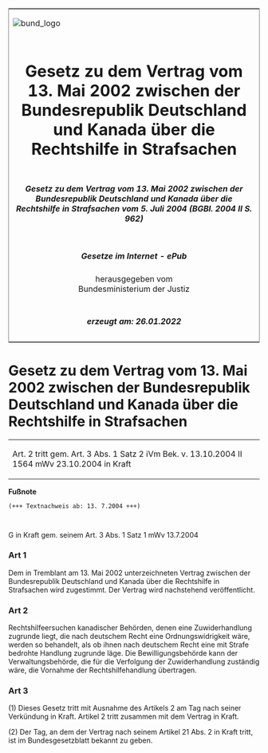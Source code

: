 <span id="DECKBLATT.html"></span>

<table border="0" frame="border" width="100%">

<tr valign="top">

<td align="left">

![bund\_logo](BfJ_2021_Web_de_de.gif)

</td>

<td align="right">

 

</td>

</tr>

<tr align="center" valign="middle">

<td colspan="2">

# Gesetz zu dem Vertrag vom 13. Mai 2002 zwischen der Bundesrepublik Deutschland und Kanada über die Rechtshilfe in Strafsachen

</td>

</tr>

<tr align="center" valign="middle">

<td colspan="2">

##### Gesetz zu dem Vertrag vom 13. Mai 2002 zwischen der Bundesrepublik Deutschland und Kanada über die Rechtshilfe in Strafsachen vom 5. Juli 2004 (BGBl. 2004 II S. 962)

</td>

</tr>

<tr align="center" valign="middle">

<td colspan="2">

  
  

##### Gesetze im Internet - ePub  
  
herausgegeben vom  
Bundesministerium der Justiz

</td>

</tr>

<tr align="center" valign="bottom">

<td colspan="2">

  
  

##### erzeugt am: 26.01.2022

</td>

</tr>

</table>

<span id="BJNR096220004.html"></span>

# Gesetz zu dem Vertrag vom 13. Mai 2002 zwischen der Bundesrepublik Deutschland und Kanada über die Rechtshilfe in Strafsachen

<div>

<div class="jnhtml">

<table width="100%">

<colgroup>

<col width="10%">

</col>

<col width="90%">

</col>

</colgroup>

<tr>

<td colspan="2">

Art. 2 tritt gem. Art. 3 Abs. 1 Satz 2 iVm Bek. v. 13.10.2004 II 1564
mWv 23.10.2004 in Kraft

</div>

</div>

</td>

</tr>

</table>

</div>

</div>

<div>

  
**Fußnote**

<div class="jnhtml">

<div>

<div class="jurAbsatz">

  

``` 
(+++ Textnachweis ab: 13. 7.2004 +++)

 
```

G in Kraft gem. seinem Art. 3 Abs. 1 Satz 1 mWv 13.7.2004

</div>

</div>

</div>

</div>

<span id="BJNR096220004BJNE000100000.html"></span>

### Art 1  

<div>

<div class="jnhtml">

<div>

<div class="jurAbsatz">

Dem in Tremblant am 13. Mai 2002 unterzeichneten Vertrag zwischen der
Bundesrepublik Deutschland und Kanada über die Rechtshilfe in
Strafsachen wird zugestimmt. Der Vertrag wird nachstehend
veröffentlicht.

</div>

</div>

</div>

</div>

<span id="BJNR096220004BJNE000200000.html"></span>

### Art 2  

<div>

<div class="jnhtml">

<div>

<div class="jurAbsatz">

Rechtshilfeersuchen kanadischer Behörden, denen eine Zuwiderhandlung
zugrunde liegt, die nach deutschem Recht eine Ordnungswidrigkeit wäre,
werden so behandelt, als ob ihnen nach deutschem Recht eine mit Strafe
bedrohte Handlung zugrunde läge. Die Bewilligungsbehörde kann der
Verwaltungsbehörde, die für die Verfolgung der Zuwiderhandlung zuständig
wäre, die Vornahme der Rechtshilfehandlung übertragen.

</div>

</div>

</div>

</div>

<span id="BJNR096220004BJNE000300000.html"></span>

### Art 3  

<div>

<div class="jnhtml">

<div>

<div class="jurAbsatz">

(1) Dieses Gesetz tritt mit Ausnahme des Artikels 2 am Tag nach seiner
Verkündung in Kraft. Artikel 2 tritt zusammen mit dem Vertrag in Kraft.

</div>

<div class="jurAbsatz">

(2) Der Tag, an dem der Vertrag nach seinem Artikel 21 Abs. 2 in Kraft
tritt, ist im Bundesgesetzblatt bekannt zu geben.

</div>

</div>

</div>

</div>
